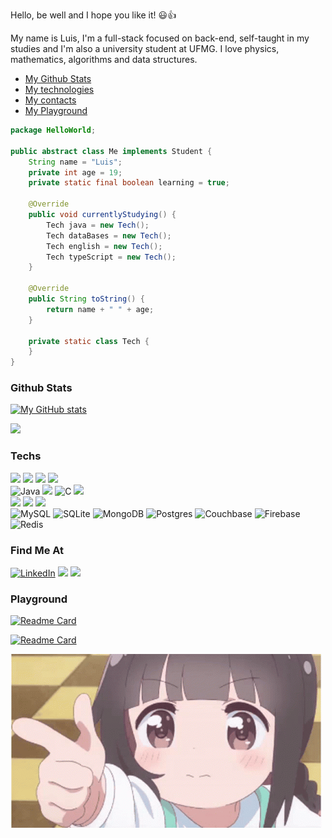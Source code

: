 Hello, be well and I hope you like it! 😃👍 <br>

My name is Luis, I'm a full-stack focused on back-end, self-taught in my studies and I'm also a university student at UFMG.
I love physics, mathematics, algorithms and data structures.

- [My Github Stats](#github-stats)
- [My technologies](#techs)
- [My contacts](#find-me-at)
- [My Playground](#playground)

```java
package HelloWorld;

public abstract class Me implements Student {
    String name = "Luis";
    private int age = 19;
    private static final boolean learning = true;

    @Override
    public void currentlyStudying() {
        Tech java = new Tech();
        Tech dataBases = new Tech();
        Tech english = new Tech();
        Tech typeScript = new Tech();
    }

    @Override
    public String toString() {
        return name + " " + age;
    }

    private static class Tech {
    }
}

```

### Github Stats

[![My GitHub stats](https://github-readme-stats.vercel.app/api?username=DuarteDvv&show_icons=true&theme=transparent&hide_border=true&text_color=FFFFFF&title_color=FFFFFF)](https://github.com/DuarteDvv/github-readme-stats)

![](https://github-readme-stats.vercel.app/api/top-langs/?username=DuarteDvv&theme=transparent&hide_border=true&include_all_commits=true&count_private=true&layout=donut&langs_count=20&text_color=FFFFFF&title_color=FFFFFF)<br>


### Techs

![](https://img.shields.io/badge/Shell_Script-121011?style=for-the-badge&logo=gnu-bash&logoColor=white)
![](https://img.shields.io/badge/Linux-FCC624?style=for-the-badge&logo=linux&logoColor=black)
![](https://img.shields.io/badge/Windows_11-0078d4?style=for-the-badge&logo=windows-11&logoColor=white)
![](https://img.shields.io/badge/powershell-5391FE?style=for-the-badge&logo=powershell&logoColor=white)
<br>
![Java](https://img.shields.io/badge/java-%23ED8B00.svg?style=for-the-badge&logo=openjdk&logoColor=white)
![](https://img.shields.io/badge/C%2B%2B-00599C?style=for-the-badge&logo=c%2B%2B&logoColor=white)
![C](https://img.shields.io/badge/C-00599C?style=for-the-badge&logo=c&logoColor=white) 
![](https://img.shields.io/badge/Python-FFD43B?style=for-the-badge&logo=python&logoColor=blue)
<br>
![](https://img.shields.io/badge/HTML5-E34F26?style=for-the-badge&logo=html5&logoColor=white)
![](https://img.shields.io/badge/CSS3-1572B6?style=for-the-badge&logo=css3&logoColor=white)
![](https://img.shields.io/badge/TypeScript-007ACC?style=for-the-badge&logo=typescript&logoColor=white)
<br>
![MySQL](https://img.shields.io/badge/mysql-%2300f.svg?style=for-the-badge&logo=mysql&logoColor=white)
![SQLite](https://img.shields.io/badge/sqlite-%2307405e.svg?style=for-the-badge&logo=sqlite&logoColor=white)
![MongoDB](https://img.shields.io/badge/MongoDB-%234ea94b.svg?style=for-the-badge&logo=mongodb&logoColor=white)
![Postgres](https://img.shields.io/badge/postgres-%23316192.svg?style=for-the-badge&logo=postgresql&logoColor=white)
![Couchbase](https://img.shields.io/badge/Couchbase-EA2328?style=for-the-badge&logo=couchbase&logoColor=white)
![Firebase](https://img.shields.io/badge/Firebase-039BE5?style=for-the-badge&logo=Firebase&logoColor=white)![Redis](https://img.shields.io/badge/redis-%23DD0031.svg?style=for-the-badge&logo=redis&logoColor=white)




### Find Me At 

[![LinkedIn](https://img.shields.io/badge/LinkedIn-0077B5?style=for-the-badge&logo=linkedin&logoColor=white)](https://linkedin.com/in/luis-antonio-duarte-sousa) 
![](https://img.shields.io/badge/Codewars-B1361E?style=for-the-badge&logo=Codewars&logoColor=white)
![](https://img.shields.io/badge/Codeforces-445f9d?style=for-the-badge&logo=Codeforces&logoColor=white)


### Playground


[![Readme Card](https://github-readme-stats.vercel.app/api/pin/?username=DuarteDvv&repo=.AlgorithmsAndDataStructure&theme=ambient_gradient)](https://github.com/DuarteDvv/.AlgorithmsAndDataStructure)

[![Readme Card](https://github-readme-stats.vercel.app/api/pin/?username=DuarteDvv&repo=.CodeForce&theme=ambient_gradient)](https://github.com/DuarteDvv/.CodeForce)


![](https://github.com/DuarteDvv/DuarteDvv/blob/main/anime-loli.gif)




